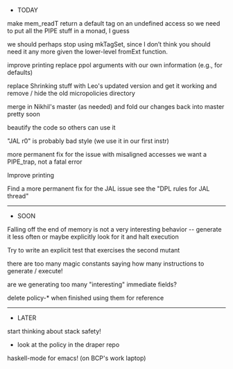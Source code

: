 * TODAY

make mem_readT return a default tag on an undefined access
  so we need to put all the PIPE stuff in a monad, I guess

we should perhaps stop using mkTagSet, since I don’t think you should need
it any more given the lower-level fromExt function.

improve printing 
  replace ppol arguments with our own information (e.g., for defaults)

replace Shrinking stuff with Leo's updated version
  and get it working
  and remove / hide the old micropolicies directory

merge in Nikhil's master (as needed)
  and fold our changes back into master pretty soon

beautify the code so others can use it

"JAL r0" is probably bad style (we use it in our first instr)

more permanent fix for the issue with misaligned accesses
  we want a PIPE_trap, not a fatal error

Improve printing
  
Find a more permanent fix for the JAL issue
  see the "DPL rules for JAL thread"

________________________________________________________
* SOON

Falling off the end of memory is not a very interesting behavior --
generate it less often or maybe explicitly look for it and halt
execution

Try to write an explicit test that exercises the second mutant

there are too many magic constants saying how many instructions to
generate / execute!

are we generating too many "interesting" immediate fields?

delete policy-* when finished using them for reference

________________________________________________________
* LATER

start thinking about stack safety!
  - look at the policy in the draper repo

haskell-mode for emacs!  (on BCP's work laptop)

